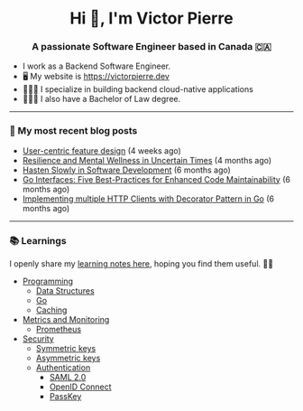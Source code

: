 <h1 align="center">Hi 👋, I'm Victor Pierre</h1>
<h3 align="center">A passionate Software Engineer based in Canada 🇨🇦</h3>

- I work as a Backend Software Engineer.
- 🖥 My website is https://victorpierre.dev
- 👨🏻‍💻 I specialize in building backend cloud-native applications
- 👨🏻‍⚖️ I also have a Bachelor of Law degree.

---

### 📝 My most recent blog posts

- [User-centric feature design](https://victorpierre.dev/blog/user-centric-feature-design/) (4 weeks ago)
- [Resilience and Mental Wellness in Uncertain Times](https://victorpierre.dev/blog/mental-health/) (4 months ago)
- [Hasten Slowly in Software Development](https://victorpierre.dev/blog/festina-lente/) (6 months ago)
- [Go Interfaces: Five Best-Practices for Enhanced Code Maintainability](https://victorpierre.dev/blog/five-go-interfaces-best-practices/) (6 months ago)
- [Implementing multiple HTTP Clients with Decorator Pattern in Go](https://victorpierre.dev/blog/decorator-pattern-in-go/) (6 months ago)

---

### 📚 Learnings
I openly share my [learning notes here](https://victorpierre.dev/learning/), hoping you find them useful. 🙇🏻

- [Programming](https://victorpierre.dev/learning/programming/)
  - [Data Structures](https://victorpierre.dev/learning/programming/data-structures/)
  - [Go](https://victorpierre.dev/learning/programming/go/)
  - [Caching](https://victorpierre.dev/learning/programming/caching/)
- [Metrics and Monitoring](https://victorpierre.dev/learning/metrics/)
  - [Prometheus](https://victorpierre.dev/learning/metrics/prometheus/)
- [Security](https://victorpierre.dev/learning/security/)
  - [Symmetric keys](https://victorpierre.dev/learning/security/cryptography/symmetric-keys/)
  - [Asymmetric keys](https://victorpierre.dev/learning/security/cryptography/asymmetric-keys/)
  - [Authentication](https://victorpierre.dev/learning/security/authentication/)
    - [SAML 2.0](https://victorpierre.dev/learning/security/authentication/saml/)
    - [OpenID Connect](https://victorpierre.dev/learning/security/authentication/oidc/)
    - [PassKey](https://victorpierre.dev/learning/security/authentication/passkey/)


